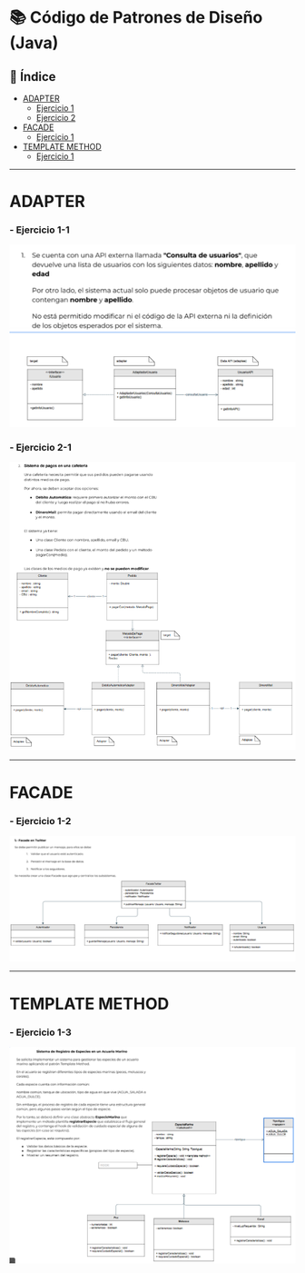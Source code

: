 # 📚 Código de Patrones de Diseño (Java)

## 📘 Índice

- [ADAPTER](#adapter)  
  - [Ejercicio 1](#-ejercicio-1-1)  
  - [Ejercicio 2](#-ejercicio-2)  
- [FACADE](#facade)  
  - [Ejercicio 1](#-ejercicio-1-2)  
- [TEMPLATE METHOD](#template-method)  
  - [Ejercicio 1](#-ejercicio-1-3)  

---

# ADAPTER

### - Ejercicio 1-1 
![](https://github.com/juliancz-a/DesignPatternsCode/blob/main/%7BF952A5BC-56D8-40DE-93C7-E45C4D06729B%7D.png)

### - Ejercicio 2-1  
![](https://github.com/juliancz-a/DesignPatternsCode/blob/main/%7BFCA6B5B0-A513-478F-B6A2-2EDFE88C9A4A%7D.png)

---

# FACADE

### - Ejercicio 1-2  
![](https://github.com/juliancz-a/DesignPatternsCode/blob/main/%7B882D1837-707C-4AB7-B0D2-82174E4AF273%7D.png)

---

# TEMPLATE METHOD

### - Ejercicio 1-3  
![](https://github.com/juliancz-a/DesignPatternsCode/blob/main/%7B8B37901E-0CBE-4409-B67C-7474F76541C7%7D.png)
